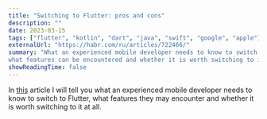 ```yaml
---
title: "Switching to Flutter: pros and cons"
description: ""
date: 2023-03-15
tags: ["flutter", "kotlin", "dart", "java", "swift", "google", "apple"]
externalUrl: "https://habr.com/ru/articles/722466/"
summary: "What an experienced mobile developer needs to know to switch to Flutter,
what features can be encountered and whether it is worth switching to it at all."
showReadingTime: false
---
```


In [this](https://habr.com/ru/articles/722466/) article I will tell you what an experienced mobile developer needs to know to switch to Flutter, what features they may encounter and whether it is worth switching to it at all.